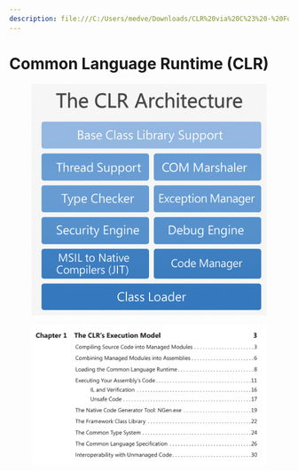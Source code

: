 ```yaml
---
description: file:///C:/Users/medve/Downloads/CLR%20via%20C%23%20-%20Fourth%20Edition.pdf
---
```


# Common Language Runtime (CLR)

<figure><img src="../../../.gitbook/assets/{1ACF5913-9A26-44E7-A8EF-C290ACB42E9C}.png" alt=""><figcaption></figcaption></figure>

<figure><img src="../../../.gitbook/assets/{25D23DBD-3045-4BD2-BDED-4B7A83D04F09}.png" alt=""><figcaption></figcaption></figure>


